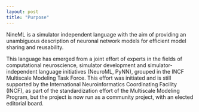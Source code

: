 ```yaml
---
layout: post
title: "Purpose"
---
```


NineML is a simulator independent language with the aim of providing an unambiguous description of neuronal network models for efficient model sharing and reusability.

This language has emerged from a joint effort of experts in the fields of computational neuroscience, simulator development and simulator-independent language initiatives (NeuroML, PyNN), grouped in the INCF Multiscale Modeling Task Force. This effort was initiated and is still supported by the International Neuroinformatics Coordinating Facility (INCF), as part of the standardization effort of the Multiscale Modeling Program, but the project is now run as a community project, with an elected editorial board.